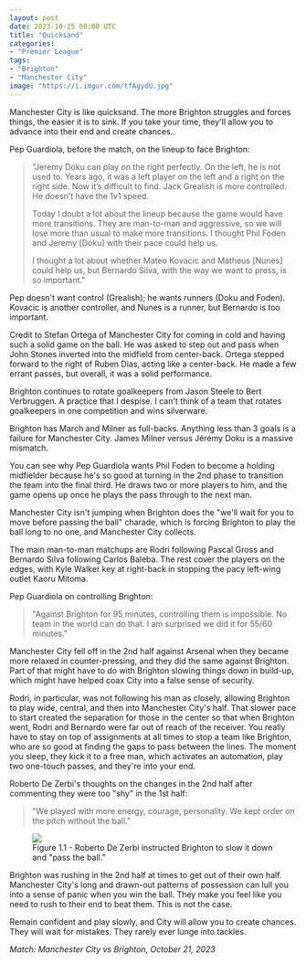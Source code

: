 ```yaml
---
layout: post
date: 2023-10-25 08:00 UTC
title: "Quicksand"
categories:
- "Premier League"
tags:
- "Brighton"
- "Manchester City"
image: "https://i.imgur.com/tfAgydU.jpg"
---
```


Manchester City is like quicksand. The more Brighton struggles and forces things, the easier it is to sink. If you take your time, they'll allow you to advance into their end and create chances.

<!---more--->

Pep Guardiola, before the match, on the lineup to face Brighton: 

> "Jeremy Doku can play on the right perfectly. On the left, he is not used to. Years ago, it was a left player on the left and a right on the right side. Now it’s difficult to find. Jack Grealish is more controlled. He doesn’t have the 1v1 speed.
> 
> Today I doubt a lot about the lineup because the game would have more transitions. They are man-to-man and aggressive, so we will lose more than usual to make more transitions. I thought Phil Foden and Jeremy [Doku] with their pace could help us.
> 
> I thought a lot about whether Mateo Kovacic and Matheus [Nunes] could help us, but Bernardo Silva, with the way we want to press, is so important."

Pep doesn't want control (Grealish); he wants runners (Doku and Foden). Kovacic is another controller, and Nunes is a runner, but Bernardo is too important. 

Credit to Stefan Ortega of Manchester City for coming in cold and having such a solid game on the ball. He was asked to step out and pass when John Stones inverted into the midfield from center-back. Ortega stepped forward to the right of Ruben Dias, acting like a center-back. He made a few errant passes, but overall, it was a solid performance. 

Brighton continues to rotate goalkeepers from Jason Steele to Bert Verbruggen. A practice that I despise. I can't think of a team that rotates goalkeepers in one competition and wins silverware.

Brighton has March and Milner as full-backs. Anything less than 3 goals is a failure for Manchester City. James Milner versus Jérémy Doku is a massive mismatch.

You can see why Pep Guardiola wants Phil Foden to become a holding midfielder because he's so good at turning in the 2nd phase to transition the team into the final third. He draws two or more players to him, and the game opens up once he plays the pass through to the next man. 

Manchester City isn't jumping when Brighton does the "we'll wait for you to move before passing the ball" charade, which is forcing Brighton to play the ball long to no one, and Manchester City collects. 

The main man-to-man matchups are Rodri following Pascal Gross and Bernardo Silva following Carlos Baleba. The rest cover the players on the edges, with Kyle Walker key at right-back in stopping the pacy left-wing outlet Kaoru Mitoma. 

Pep Guardiola on controlling Brighton:

> "Against Brighton for 95 minutes, controlling them is impossible. No team in the world can do that. I am surprised we did it for 55/60 minutes."

Manchester City fell off in the 2nd half against Arsenal when they became more relaxed in counter-pressing, and they did the same against Brighton. Part of that might have to do with Brighton slowing things down in build-up, which might have helped coax City into a false sense of security. 

Rodri, in particular, was not following his man as closely, allowing Brighton to play wide, central, and then into Manchester City's half. That slower pace to start created the separation for those in the center so that when Brighton went, Rodri and Bernardo were far out of reach of the receiver. You really have to stay on top of assignments at all times to stop a team like Brighton, who are so good at finding the gaps to pass between the lines. The moment you sleep, they kick it to a free man, which activates an automation, play two one-touch passes, and they're into your end. 

Roberto De Zerbi's thoughts on the changes in the 2nd half after commenting they were too "shy" in the 1st half:

> "We played with more energy, courage, personality. We kept order on the pitch without the ball."

<figure>
    <img src="https://i.imgur.com/tfAgydU.jpg">
    <figcaption>Figure 1.1 - Roberto De Zerbi instructed Brighton to slow it down and "pass the ball."</figcaption>
</figure> 

Brighton was rushing in the 2nd half at times to get out of their own half. Manchester City's long and drawn-out patterns of possession can lull you into a sense of panic when you win the ball. They make you feel like you need to rush to their end to beat them. This is not the case. 

Remain confident and play slowly, and City will allow you to create chances. They will wait for mistakes. They rarely ever lunge into tackles.

*Match: Manchester City vs Brighton, October 21, 2023*